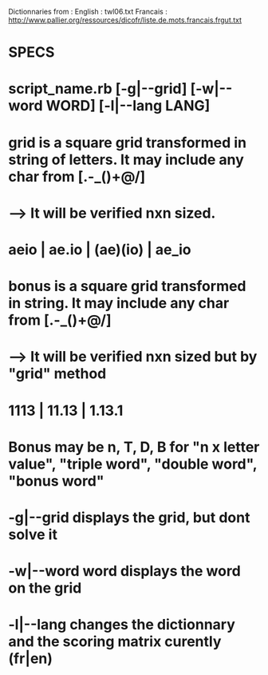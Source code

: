 Dictionnaries from :
English :
twl06.txt 
Francais :
http://www.pallier.org/ressources/dicofr/liste.de.mots.francais.frgut.txt

#
# SPECS
#
# script_name.rb <grid> <bonus> [-g|--grid] [-w|--word WORD] [-l|--lang LANG]
#
# grid is a square grid transformed in string of letters. It may include any char from [.-_()+@/]
#   --> It will be verified nxn sized.
#   aeio | ae.io | (ae)(io) | ae_io
#
#
# bonus is a square grid transformed in string. It may include any char from [.-_()+@/]
#   --> It will be verified nxn sized but by "grid" method
#   1113 | 11.13 | 1.13.1
#   Bonus may be n, T, D, B for "n x letter value", "triple word", "double word", "bonus word"
#
# -g|--grid displays the grid, but dont solve it
#
# -w|--word word displays the word on the grid
#
# -l|--lang changes the dictionnary and the scoring matrix curently (fr|en)

